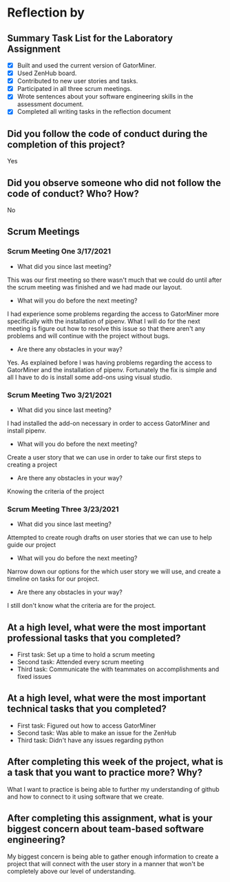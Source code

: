 # Reflection by

## Summary Task List for the Laboratory Assignment

- [x] Built and used the current version of GatorMiner.
- [x] Used ZenHub board.
- [x] Contributed to new user stories and tasks.
- [x] Participated in all three scrum meetings.
- [x] Wrote sentences about your software engineering skills in the assessment document.
- [x] Completed all writing tasks in the reflection document

## Did you follow the code of conduct during the completion of this project?

Yes

## Did you observe someone who did not follow the code of conduct? Who? How?

No

## Scrum Meetings

### Scrum Meeting One 3/17/2021

- What did you since last meeting?

This was our first meeting so there wasn't much that we could do until after the scrum meeting was finished and we had made our layout.

- What will you do before the next meeting?

I had experience some problems regarding the access to GatorMiner more specifically with the installation of pipenv. What I will do for the next meeting is figure out how to resolve this issue so that there aren't any problems and will continue with the project without bugs.

- Are there any obstacles in your way?

Yes. As explained before I was having problems regarding the access to GatorMiner and the installation of pipenv. Fortunately the fix is simple and all I have to do is install some add-ons using visual studio.

### Scrum Meeting Two 3/21/2021

- What did you since last meeting?

I had installed the add-on necessary in order to access GatorMiner and install pipenv.

- What will you do before the next meeting?

Create a user story that we can use in order to take our first steps to creating a project

- Are there any obstacles in your way?

Knowing the criteria of the project

### Scrum Meeting Three 3/23/2021

- What did you since last meeting?

Attempted to create rough drafts on user stories that we can use to help guide our project

- What will you do before the next meeting?

Narrow down our options for the which user story we will use, and create a timeline on tasks for our project.

- Are there any obstacles in your way?

I still don't know what the criteria are for the project.

## At a high level, what were the most important professional tasks that you completed?

- First task: Set up a time to hold a scrum meeting
- Second task: Attended every scrum meeting
- Third task: Communicate the with teammates on accomplishments and fixed issues

## At a high level, what were the most important technical tasks that you completed?

- First task: Figured out how to access GatorMiner
- Second task: Was able to make an issue for the ZenHub
- Third task: Didn't have any issues regarding python

## After completing this week of the project, what is a task that you want to practice more? Why?

What I want to practice is being able to further my understanding of github and how to connect to it using software that we create.

## After completing this assignment, what is your biggest concern about team-based software engineering?

My biggest concern is being able to gather enough information to create a project that will connect with the user story in a manner that won't be completely above our level of understanding.
